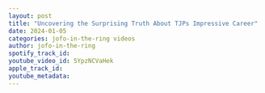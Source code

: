 ```yaml
---
layout: post
title: "Uncovering the Surprising Truth About TJPs Impressive Career"
date: 2024-01-05
categories: jofo-in-the-ring videos
author: jofo-in-the-ring
spotify_track_id: 
youtube_video_id: 5YpzNCVaHek
apple_track_id: 
youtube_metadata: 
---
```

